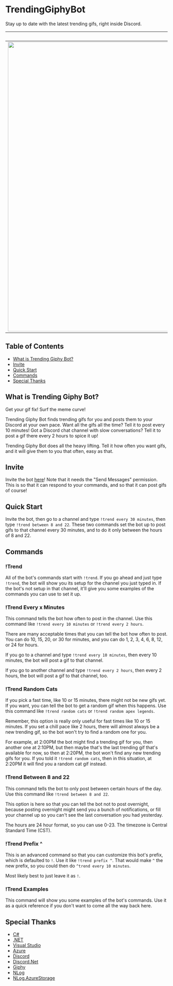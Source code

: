 # TrendingGiphyBot
Stay up to date with the latest trending gifs, right inside Discord.

&nbsp;|&nbsp;
-|-
<img src="https://discordapp.com/assets/fc0b01fe10a0b8c602fb0106d8189d9b.png" width="900px" />|<img src="https://media1.giphy.com/media/3o6gbbuLW76jkt8vIc/giphy.gif" width="900px" />

## Table of Contents

- [What is Trending Giphy Bot?](https://github.com/mosentok/TrendingGiphyBot#what-is-trending-giphy-bot)
- [Invite](https://github.com/mosentok/TrendingGiphyBot#invite)
- [Quick Start](https://github.com/mosentok/TrendingGiphyBot#quick-start)
- [Commands](https://github.com/mosentok/TrendingGiphyBot#commands)
- [Special Thanks](https://github.com/mosentok/TrendingGiphyBot#special-thanks)

## What is Trending Giphy Bot?

Get your gif fix! Surf the meme curve!

Trending Giphy Bot finds trending gifs for you and posts them to your Discord at your own pace. Want all the gifs all the time? Tell it to post every 10 minutes! Got a Discord chat channel with slow conversations? Tell it to post a gif there every 2 hours to spice it up!

Trending Giphy Bot does all the heavy lifting. Tell it how often you want gifs, and it will give them to you that often, easy as that.

## Invite

Invite the bot [here](https://discordapp.com/oauth2/authorize?client_id=333392663061463040&scope=bot&permissions=2048)! Note that it needs the "Send Messages" permission. This is so that it can respond to your commands, and so that it can post gifs of course!

## Quick Start

Invite the bot, then go to a channel and type `!trend every 30 minutes`, then type `!trend between 8 and 22`. These two commands set the bot up to post gifs to that channel every 30 minutes, and to do it only between the hours of 8 and 22.

## Commands

### !Trend

All of the bot's commands start with `!trend`. If you go ahead and just type `!trend`, the bot will show you its setup for the channel you just typed in. If the bot's not setup in that channel, it'll give you some examples of the commands you can use to set it up.

### !Trend Every x Minutes

This command tells the bot how often to post in the channel. Use this command like `!trend every 10 minutes` or `!trend every 2 hours`.

There are many acceptable times that you can tell the bot how often to post. You can do 10, 15, 20, or 30 for minutes, and you can do 1, 2, 3, 4, 6, 8, 12, or 24 for hours.

If you go to a channel and type `!trend every 10 minutes`, then every 10 minutes, the bot will post a gif to that channel.

If you go to another channel and type `!trend every 2 hours`, then every 2 hours, the bot will post a gif to that channel, too.

### !Trend Random Cats

If you pick a fast time, like 10 or 15 minutes, there might not be new gifs yet. If you want, you can tell the bot to get a random gif when this happens. Use this command like `!trend random cats` or `!trend random apex legends`.

Remember, this option is really only useful for fast times like 10 or 15 minutes. If you set a chill pace like 2 hours, there will almost always be a new trending gif, so the bot won't try to find a random one for you.

For example, at 2:00PM the bot might find a trending gif for you, then another one at 2:10PM, but then maybe that's the last trending gif that's available for now, so then at 2:20PM, the bot won't find any new trending gifs for you. If you told it `!trend random cats`, then in this situation, at 2:20PM it will find you a random cat gif instead.

### !Trend Between 8 and 22

This command tells the bot to only post between certain hours of the day. Use this command like `!trend between 8 and 22`.

This option is here so that you can tell the bot not to post overnight, because posting overnight might send you a bunch of notifications, or fill your channel up so you can't see the last conversation you had yesterday.

The hours are 24 hour format, so you can use 0-23. The timezone is Central Standard Time (CST).

### !Trend Prefix ^

This is an advanced command so that you can customize this bot's prefix, which is defaulted to `!`. Use it like `!trend prefix ^`. That would make `^` the new prefix, so you could then do `^trend every 10 minutes`.

Most likely best to just leave it as `!`.

### !Trend Examples

This command will show you some examples of the bot's commands. Use it as a quick reference if you don't want to come all the way back here.

## Special Thanks

- [C#](https://docs.microsoft.com/en-us/dotnet/csharp/csharp)
- [.NET](https://www.microsoft.com/net)
- [Visual Studio](https://www.visualstudio.com/)
- [Azure](https://azure.microsoft.com/en-us/)
- [Discord](https://discordapp.com/)
- [Discord.Net](https://github.com/RogueException/Discord.Net)
- [Giphy](https://giphy.com)
- [NLog](https://github.com/NLog/NLog)
- [NLog.AzureStorage](https://github.com/nickheppleston/NLog.AzureStorage)
